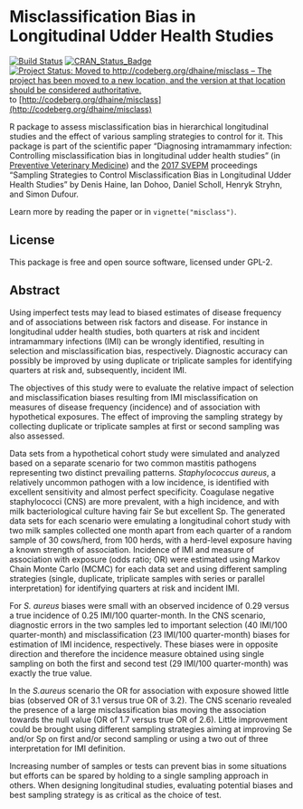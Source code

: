 
<!-- README.md is generated from README.Rmd. Please edit that file -->

# Misclassification Bias in Longitudinal Udder Health Studies

[![Build
Status](https://travis-ci.org/dhaine/misclass.svg?branch=master)](https://travis-ci.org/dhaine/misclass)
[![CRAN\_Status\_Badge](http://www.r-pkg.org/badges/version/misclass)](https://cran.r-project.org/package=misclass)
[![Project Status: Moved to http://codeberg.org/dhaine/misclass – The project has been moved to a new location, and the version at that location should be considered authoritative.](https://www.repostatus.org/badges/latest/moved.svg)](https://www.repostatus.org/#moved) to [http://codeberg.org/dhaine/misclass](http://codeberg.org/dhaine/misclass)


R package to assess misclassification bias in hierarchical longitudinal
studies and the effect of various sampling strategies to control for it.
This package is part of the scientific paper “Diagnosing intramammary
infection: Controlling misclassification bias in longitudinal udder
health studies” (in [Preventive Veterinary
Medicine](https://doi.org/10.1016/j.prevetmed.2017.11.010)) and the
[2017 SVEPM](http://www.svepm2017.org/) proceedings “Sampling Strategies
to Control Misclassification Bias in Longitudinal Udder Health Studies”
by Denis Haine, Ian Dohoo, Daniel Scholl, Henryk Stryhn, and Simon
Dufour.

Learn more by reading the paper or in `vignette("misclass")`.

## License

This package is free and open source software, licensed under GPL-2.

## Abstract

Using imperfect tests may lead to biased estimates of disease frequency
and of associations between risk factors and disease. For instance in
longitudinal udder health studies, both quarters at risk and incident
intramammary infections (IMI) can be wrongly identified, resulting in
selection and misclassification bias, respectively. Diagnostic accuracy
can possibly be improved by using duplicate or triplicate samples for
identifying quarters at risk and, subsequently, incident IMI.

The objectives of this study were to evaluate the relative impact of
selection and misclassification biases resulting from IMI
misclassification on measures of disease frequency (incidence) and of
association with hypothetical exposures. The effect of improving the
sampling strategy by collecting duplicate or triplicate samples at first
or second sampling was also assessed.

Data sets from a hypothetical cohort study were simulated and analyzed
based on a separate scenario for two common mastitis pathogens
representing two distinct prevailing patterns. *Staphylococcus aureus*,
a relatively uncommon pathogen with a low incidence, is identified with
excellent sensitivity and almost perfect specificity. Coagulase negative
staphylococci (CNS) are more prevalent, with a high incidence, and with
milk bacteriological culture having fair Se but excellent Sp. The
generated data sets for each scenario were emulating a longitudinal
cohort study with two milk samples collected one month apart from each
quarter of a random sample of 30 cows/herd, from 100 herds, with a
herd-level exposure having a known strength of association. Incidence of
IMI and measure of association with exposure (odds ratio; OR) were
estimated using Markov Chain Monte Carlo (MCMC) for each data set and
using different sampling strategies (single, duplicate, triplicate
samples with series or parallel interpretation) for identifying quarters
at risk and incident IMI.

For *S. aureus* biases were small with an observed incidence of 0.29
versus a true incidence of 0.25 IMI/100 quarter-month. In the CNS
scenario, diagnostic errors in the two samples led to important
selection (40 IMI/100 quarter-month) and misclassification (23 IMI/100
quarter-month) biases for estimation of IMI incidence, respectively.
These biases were in opposite direction and therefore the incidence
measure obtained using single sampling on both the first and second test
(29 IMI/100 quarter-month) was exactly the true value.

In the *S.aureus* scenario the OR for association with exposure showed
little bias (observed OR of 3.1 versus true OR of 3.2). The CNS scenario
revealed the presence of a large misclassification bias moving the
association towards the null value (OR of 1.7 versus true OR of 2.6).
Little improvement could be brought using different sampling strategies
aiming at improving Se and/or Sp on first and/or second sampling or
using a two out of three interpretation for IMI definition.

Increasing number of samples or tests can prevent bias in some
situations but efforts can be spared by holding to a single sampling
approach in others. When designing longitudinal studies, evaluating
potential biases and best sampling strategy is as critical as the choice
of test.
